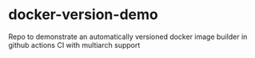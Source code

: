 # docker-version-demo
Repo to demonstrate an automatically versioned docker image builder in github actions CI with multiarch support
